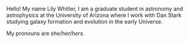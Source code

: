 Hello! My name Lily Whitler, I am a graduate student in astronomy and astrophysics at the University of Arizona where I work with Dan Stark studying galaxy formation and evolution in the early Universe.

My pronouns are _she/her/hers_.
